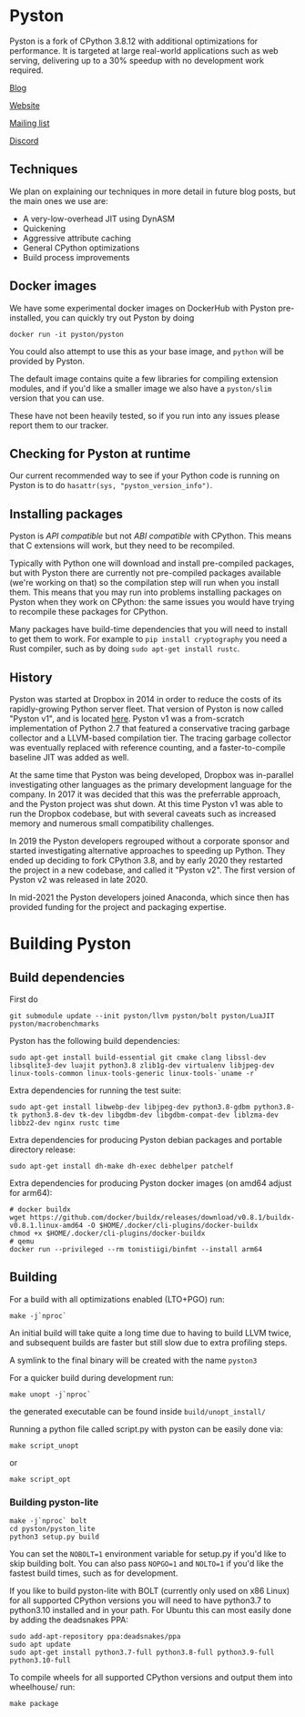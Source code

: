 # Pyston

Pyston is a fork of CPython 3.8.12 with additional optimizations for performance.  It is targeted at large real-world applications such as web serving, delivering up to a 30% speedup with no development work required.

[Blog](https://blog.pyston.org/)

[Website](https://pyston.org/)

[Mailing list](http://eepurl.com/hops6n)

[Discord](https://discord.gg/S7gsqnb)

## Techniques

We plan on explaining our techniques in more detail in future blog posts, but the main ones we use are:

- A very-low-overhead JIT using DynASM
- Quickening
- Aggressive attribute caching
- General CPython optimizations
- Build process improvements

## Docker images

We have some experimental docker images on DockerHub with Pyston pre-installed, you can quickly try out Pyston by doing

```
docker run -it pyston/pyston
```

You could also attempt to use this as your base image, and `python` will be provided by Pyston.

The default image contains quite a few libraries for compiling extension modules, and if you'd like a smaller image we also have a `pyston/slim` version that you can use.

These have not been heavily tested, so if you run into any issues please report them to our tracker.

## Checking for Pyston at runtime

Our current recommended way to see if your Python code is running on Pyston is to do `hasattr(sys, "pyston_version_info")`.

## Installing packages

Pyston is *API compatible* but not *ABI compatible* with CPython. This means that C extensions will work, but they need to be recompiled.

Typically with Python one will download and install pre-compiled packages, but with Pyston there are currently not pre-compiled packages available (we're working on that) so the compilation step will run when you install them. This means that you may run into problems installing packages on Pyston when they work on CPython: the same issues you would have trying to recompile these packages for CPython.

Many packages have build-time dependencies that you will need to install to get them to work. For example to `pip install cryptography` you need a Rust compiler, such as by doing `sudo apt-get install rustc`.

## History

Pyston was started at Dropbox in 2014 in order to reduce the costs of its rapidly-growing Python server fleet. That version of Pyston is now called "Pyston v1", and is located [here](https://github.com/pyston/pyston_v1). Pyston v1 was a from-scratch implementation of Python 2.7 that featured a conservative tracing garbage collector and a LLVM-based compilation tier. The tracing garbage collector was eventually replaced with reference counting, and a faster-to-compile baseline JIT was added as well.

At the same time that Pyston was being developed, Dropbox was in-parallel investigating other languages as the primary development language for the company. In 2017 it was decided that this was the preferrable approach, and the Pyston project was shut down. At this time Pyston v1 was able to run the Dropbox codebase, but with several caveats such as increased memory and numerous small compatibility challenges.

In 2019 the Pyston developers regrouped without a corporate sponsor and started investigating alternative approaches to speeding up Python. They ended up deciding to fork CPython 3.8, and by early 2020 they restarted the project in a new codebase, and called it "Pyston v2". The first version of Pyston v2 was released in late 2020.

In mid-2021 the Pyston developers joined Anaconda, which since then has provided funding for the project and packaging expertise.

# Building Pyston

## Build dependencies

First do

```
git submodule update --init pyston/llvm pyston/bolt pyston/LuaJIT pyston/macrobenchmarks
```

Pyston has the following build dependencies:

```
sudo apt-get install build-essential git cmake clang libssl-dev libsqlite3-dev luajit python3.8 zlib1g-dev virtualenv libjpeg-dev linux-tools-common linux-tools-generic linux-tools-`uname -r`
```

Extra dependencies for running the test suite:
```
sudo apt-get install libwebp-dev libjpeg-dev python3.8-gdbm python3.8-tk python3.8-dev tk-dev libgdbm-dev libgdbm-compat-dev liblzma-dev libbz2-dev nginx rustc time
```

Extra dependencies for producing Pyston debian packages and portable directory release:
```
sudo apt-get install dh-make dh-exec debhelper patchelf
```

Extra dependencies for producing Pyston docker images (on amd64 adjust for arm64):
```
# docker buildx
wget https://github.com/docker/buildx/releases/download/v0.8.1/buildx-v0.8.1.linux-amd64 -O $HOME/.docker/cli-plugins/docker-buildx
chmod +x $HOME/.docker/cli-plugins/docker-buildx
# qemu
docker run --privileged --rm tonistiigi/binfmt --install arm64
```

## Building

For a build with all optimizations enabled (LTO+PGO) run:

```
make -j`nproc`
```

An initial build will take quite a long time due to having to build LLVM twice, and subsequent builds are faster but still slow due to extra profiling steps.

A symlink to the final binary will be created with the name `pyston3`

For a quicker build during development run:
```
make unopt -j`nproc`
```
the generated executable can be found inside `build/unopt_install/`

Running a python file called script.py with pyston can be easily done via:
```
make script_unopt
```
or
```
make script_opt
```

### Building pyston-lite

```
make -j`nproc` bolt
cd pyston/pyston_lite
python3 setup.py build
```

You can set the `NOBOLT=1` environment variable for setup.py if you'd like to skip building bolt. You can also pass `NOPGO=1` and `NOLTO=1` if you'd like the fastest build times, such as for development.

If you like to build pyston-lite with BOLT (currently only used on x86 Linux) for all supported CPython versions you will need to have python3.7 to python3.10 installed and in your path.
For Ubuntu this can most easily done by adding the deadsnakes PPA:

```
sudo add-apt-repository ppa:deadsnakes/ppa
sudo apt update
sudo apt-get install python3.7-full python3.8-full python3.9-full python3.10-full
```

To compile wheels for all supported CPython versions and output them into wheelhouse/ run:
```
make package
```
